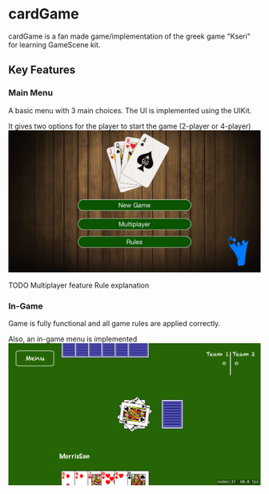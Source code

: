 # cardGame

cardGame is a fan made game/implementation of the greek game "Kseri" for learning GameScene kit.


## Key Features
### Main Menu
A basic menu with 3 main choices. The UI is implemented using the UIKit. 

It gives two options for the player to start the game (2-player or 4-player)
<img src="https://github.com/grigoriadnik/cardGame/blob/master/anonProject/IMG_3671.PNG?raw=true" width="600">

TODO 
Multiplayer feature
Rule explanation

### In-Game
Game is fully functional and all game rules are applied correctly. 

Also, an in-game menu is implemented
<img src="https://github.com/grigoriadnik/cardGame/blob/master/anonProject/IMG_3672.PNG?raw=true" width="600">

